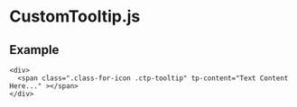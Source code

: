 # CustomTooltip.js

## Example


    <div>
      <span class=".class-for-icon .ctp-tooltip" tp-content="Text Content Here..." ></span>
    </div>

  <script src="customtooltip.min.js"></script>
